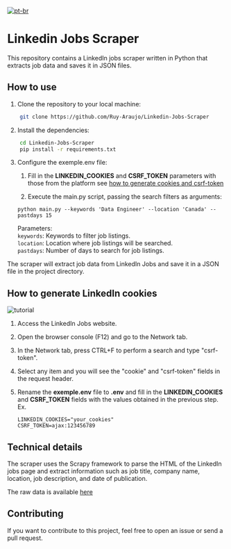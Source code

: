 [![pt-br](https://img.shields.io/badge/lang-PT--BR-yellowgreen?style=for-the-badge&logo=googletranslate&logoColor=4285F4)](/README.pt-br.md)

# Linkedin Jobs Scraper

This repository contains a LinkedIn jobs scraper written in Python that extracts job data and saves it in JSON files.

## How to use

1. Clone the repository to your local machine:

```bash
    git clone https://github.com/Ruy-Araujo/Linkedin-Jobs-Scraper
```

2. Install the dependencies:

```bash
    cd Linkedin-Jobs-Scraper
    pip install -r requirements.txt
```

3. Configure the exemple.env file:

    1. Fill in the **LINKEDIN_COOKIES** and **CSRF_TOKEN** parameters with those from the platform see [how to generate cookies and csrf-token](#cookies)

    2. Execute the main.py script, passing the search filters as arguments:

    ```python3
    python main.py --keywords 'Data Engineer' --location 'Canada' --pastdays 15
    ```

    Parameters:  
    `keywords`: Keywords to filter job listings.  
    `location`: Location where job listings will be searched.  
    `pastdays`: Number of days to search for job listings.  

The scraper will extract job data from LinkedIn Jobs and save it in a JSON file in the project directory.

## <a id="cookies"></a>How to generate LinkedIn cookies

<img src="media/get_cookies.gif" alt="tutorial">

1. Access the LinkedIn Jobs website.

2. Open the browser console (F12) and go to the Network tab.

3. In the Network tab, press CTRL+F to perform a search and type "csrf-token".

4. Select any item and you will see the "cookie" and "csrf-token" fields in the request header.

5. Rename the **exemple.env** file to **.env** and fill in the **LINKEDIN_COOKIES** and **CSRF_TOKEN** fields with the values obtained in the previous step.
Ex.

    ```env
    LINKEDIN_COOKIES="your_cookies"
    CSRF_TOKEN=ajax:123456789
    ```

## Technical details

The scraper uses the Scrapy framework to parse the HTML of the LinkedIn jobs page and extract information such as job title, company name, location, job description, and date of publication.

The raw data is available [here](data/)

## Contributing

If you want to contribute to this project, feel free to open an issue or send a pull request.
